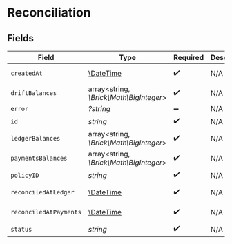 # Reconciliation


## Fields

| Field                                                         | Type                                                          | Required                                                      | Description                                                   | Example                                                       |
| ------------------------------------------------------------- | ------------------------------------------------------------- | ------------------------------------------------------------- | ------------------------------------------------------------- | ------------------------------------------------------------- |
| `createdAt`                                                   | [\DateTime](https://www.php.net/manual/en/class.datetime.php) | :heavy_check_mark:                                            | N/A                                                           | 2021-01-01T00:00:00.000Z                                      |
| `driftBalances`                                               | array<string, *\Brick\Math\BigInteger*>                       | :heavy_check_mark:                                            | N/A                                                           |                                                               |
| `error`                                                       | *?string*                                                     | :heavy_minus_sign:                                            | N/A                                                           |                                                               |
| `id`                                                          | *string*                                                      | :heavy_check_mark:                                            | N/A                                                           | XXX                                                           |
| `ledgerBalances`                                              | array<string, *\Brick\Math\BigInteger*>                       | :heavy_check_mark:                                            | N/A                                                           |                                                               |
| `paymentsBalances`                                            | array<string, *\Brick\Math\BigInteger*>                       | :heavy_check_mark:                                            | N/A                                                           |                                                               |
| `policyID`                                                    | *string*                                                      | :heavy_check_mark:                                            | N/A                                                           | XXX                                                           |
| `reconciledAtLedger`                                          | [\DateTime](https://www.php.net/manual/en/class.datetime.php) | :heavy_check_mark:                                            | N/A                                                           | 2021-01-01T00:00:00.000Z                                      |
| `reconciledAtPayments`                                        | [\DateTime](https://www.php.net/manual/en/class.datetime.php) | :heavy_check_mark:                                            | N/A                                                           | 2021-01-01T00:00:00.000Z                                      |
| `status`                                                      | *string*                                                      | :heavy_check_mark:                                            | N/A                                                           | COMPLETED                                                     |